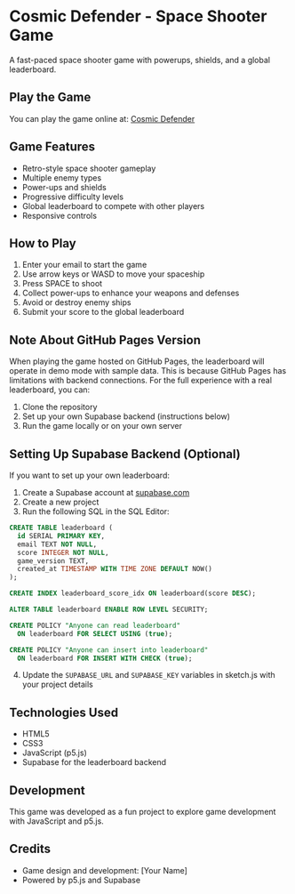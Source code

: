 # Cosmic Defender - Space Shooter Game

A fast-paced space shooter game with powerups, shields, and a global leaderboard.

## Play the Game

You can play the game online at: [Cosmic Defender](https://cosmic-defender.netlify.app/)

## Game Features

- Retro-style space shooter gameplay
- Multiple enemy types
- Power-ups and shields
- Progressive difficulty levels
- Global leaderboard to compete with other players
- Responsive controls

## How to Play

1. Enter your email to start the game
2. Use arrow keys or WASD to move your spaceship
3. Press SPACE to shoot
4. Collect power-ups to enhance your weapons and defenses
5. Avoid or destroy enemy ships
6. Submit your score to the global leaderboard

## Note About GitHub Pages Version

When playing the game hosted on GitHub Pages, the leaderboard will operate in demo mode with sample data. This is because GitHub Pages has limitations with backend connections. For the full experience with a real leaderboard, you can:

1. Clone the repository
2. Set up your own Supabase backend (instructions below)
3. Run the game locally or on your own server

## Setting Up Supabase Backend (Optional)

If you want to set up your own leaderboard:

1. Create a Supabase account at [supabase.com](https://supabase.com)
2. Create a new project
3. Run the following SQL in the SQL Editor:

```sql
CREATE TABLE leaderboard (
  id SERIAL PRIMARY KEY,
  email TEXT NOT NULL,
  score INTEGER NOT NULL,
  game_version TEXT,
  created_at TIMESTAMP WITH TIME ZONE DEFAULT NOW()
);

CREATE INDEX leaderboard_score_idx ON leaderboard(score DESC);

ALTER TABLE leaderboard ENABLE ROW LEVEL SECURITY;

CREATE POLICY "Anyone can read leaderboard" 
  ON leaderboard FOR SELECT USING (true);

CREATE POLICY "Anyone can insert into leaderboard" 
  ON leaderboard FOR INSERT WITH CHECK (true);
```

4. Update the `SUPABASE_URL` and `SUPABASE_KEY` variables in sketch.js with your project details

## Technologies Used

- HTML5
- CSS3
- JavaScript (p5.js)
- Supabase for the leaderboard backend

## Development

This game was developed as a fun project to explore game development with JavaScript and p5.js.

## Credits

- Game design and development: [Your Name]
- Powered by p5.js and Supabase 
